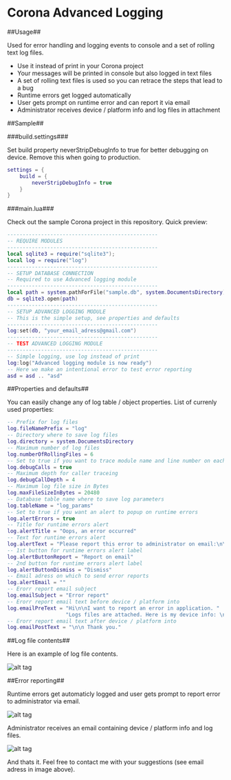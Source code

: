 Corona Advanced Logging
=====================

##Usage##

Used for error handling and logging events to console and a set of rolling text log files.
* Use it instead of print in your Corona project
* Your messages will be printed in console but also logged in text files 
* A set of rolling text files is used so you can retrace the steps that lead to a bug
* Runtime errors get logged automatically
* User gets prompt on runtime error and can report it via email
* Administrator receives device / platform info and log files in attachment


##Sample##

###build.settings###

Set build property neverStripDebugInfo to true for better debugging on device. Remove this when going to production.

```lua
settings = {
	build = {
        neverStripDebugInfo = true
    }
}
```

###main.lua###

Check out the sample Corona project in this repository. Quick preview:

```lua
-------------------------------------------------
-- REQUIRE MODULES
-------------------------------------------------
local sqlite3 = require("sqlite3");
local log = require("log")
-------------------------------------------------
-- SETUP DATABASE CONNECTION
-- Required to use Advanced logging module
-------------------------------------------------
local path = system.pathForFile("sample.db", system.DocumentsDirectory)
db = sqlite3.open(path)  
-------------------------------------------------
-- SETUP ADVANCED LOGGING MODULE
-- This is the simple setup, see properties and defaults
-------------------------------------------------
log:set(db, "your_email_adress@gmail.com")
-------------------------------------------------
-- TEST ADVANCED LOGGING MODULE
-------------------------------------------------
-- Simple logging, use log instead of print
log:log("Advanced logging module is now ready")
-- Here we make an intentional error to test error reporting
asd = asd .. "asd"
```

##Properties and defaults##

You can easily change any of log table / object properties. List of currenly used properties:

```lua
-- Prefix for log files
log.fileNamePrefix = "log"
-- Directory where to save log files
log.directory = system.DocumentsDirectory
-- Maximum number of log files
log.numberOfRollingFiles = 6
-- Set to true if you want to trace module name and line number on each info log message
log.debugCalls = true
-- Maximum depth for caller traceing
log.debugCallDepth = 4
-- Maximum log file size in Bytes
log.maxFileSizeInBytes = 20480
-- Database table name where to save log parameters
log.tableName = "log_params"
-- Set to true if you want an alert to popup on runtime errors
log.alertErrors = true
-- Title for runtime errors alert
log.alertTitle = "Oops, an error occurred"
-- Text for runtime errors alert
log.alertText = "Please report this error to administrator on email:\n\n"
-- 1st button for runtime errors alert label
log.alertButtonReport = "Report on email"
-- 2nd button for runtime errors alert label
log.alertButtonDismiss = "Dismiss"
-- Email adress on which to send error reports
log.alertEmail = ""
-- Erorr report email subject
log.emailSubject = "Error report"
-- Erorr report email text before device / platform into
log.emailPreText = "Hi\n\nI want to report an error in application. " ..
				   "Logs files are attached. Here is my device info: \n"
-- Erorr report email text after device / platform into
log.emailPostText = "\n\n Thank you."
```

##Log file contents## 

Here is an example of log file contents.

![alt tag](https://raw.githubusercontent.com/promptcode/CoronaAdvancedLogging/master/Images/ss0.png)

##Error reporting##

Runtime errors get automaticly logged and user gets prompt to report error to administrator via email.

![alt tag](https://raw.githubusercontent.com/promptcode/CoronaAdvancedLogging/master/Images/ss1.png)

Administrator receives an email containing device / platform info and log files.

![alt tag](https://raw.githubusercontent.com/promptcode/CoronaAdvancedLogging/master/Images/ss2.png)

And thats it. Feel free to contact me with your suggestions (see email adress in image above).